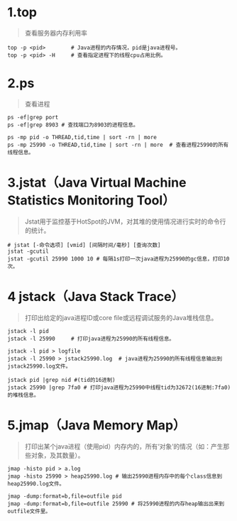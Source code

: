 # 1.top
> 查看服务器内存利用率

```shell
top -p <pid>        # Java进程的内存情况，pid是java进程号。
top -p <pid> -H     # 查看指定进程下的线程cpu占用比例。 
```

# 2.ps
> 查看进程

```shell
ps -ef|grep port  
ps -ef|grep 8903 # 查找端口为8903的进程信息。
    
ps -mp pid -o THREAD,tid,time | sort -rn | more
ps -mp 25990 -o THREAD,tid,time | sort -rn | more  # 查看进程25990的所有线程信息。
```

# 3.jstat（Java Virtual Machine Statistics Monitoring Tool）
> Jstat用于监控基于HotSpot的JVM，对其堆的使用情况进行实时的命令行的统计。

```shell
# jstat [-命令选项] [vmid] [间隔时间/毫秒] [查询次数]
jstat -gcutil 
jstat -gcutil 25990 1000 10 # 每隔1s打印一次java进程为25990的gc信息，打印10次。
```

# 4 jstack（Java Stack Trace）
    
>    打印出给定的java进程ID或core file或远程调试服务的Java堆栈信息。

```shell
jstack -l pid 
jstack -l 25990     # 打印java进程为25990的所有线程信息。

jstack -l pid > logfile
jstack -l 25990 > jstack25990.log  # java进程为25990的所有线程信息输出到jstack25990.log文件。

jstack pid |grep nid #(tid的16进制)
jstack 25990 |grep 7fa0 # 打印java进程为25990中线程tid为32672(16进制:7fa0)的堆栈信息。	
```

# 5.jmap（Java Memory Map）

>    打印出某个java进程（使用pid）内存内的，所有‘对象’的情况（如：产生那些对象，及其数量）。

```shell
jmap -histo pid > a.log
jmap -histo 25990 > heap25990.log # 输出25990进程内存中的每个class信息到heap25990.log文件。

jmap -dump:format=b,file=outfile pid
jmap -dump:format=b,file=outfile 25990 # 将25990进程的内存heap输出出来到outfile文件里。
```
	
 